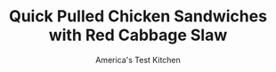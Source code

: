 ---
layout: ../../layouts/MarkdownPostLayout.astro
title: Quick Pulled Chicken Sandwiches with Red Cabbage Slaw
author: America's Test Kitchen
pubDate: 2023-03-15
description: "With tender shreds of chicken, a sweet-tangy sauce, and a crunchy slaw, these weeknight barbecue sandwiches arent just achievable, theyre awesome."
image_url: https://res.cloudinary.com/hksqkdlah/image/upload/ar_1:1,c_fill,dpr_2.0,f_auto,fl_lossy.progressive.strip_profile,g_faces:auto,q_auto:low,w_344/SFS_QuickPulledChickenSandwichRedCabbageSlaw_30_ffwbfp
tags: ["Main Courses","Chicken","Weeknight","Sandwiches"]
calories: 
protein: 
carbohydrates: 
fats: 
fiber: 
ingredients: ["2 cups thinly sliced, red cabbage","1/2 cup, sour cream","2 tablespoons bread-and-butter, pickle juice, plus ¼ cup bread-and-butter pickles","1 teaspoon, table salt, divided","1/2 teaspoon, pepper","1 cup, cider vinegar","1/2 cup, water","1/4 cup, sugar","1 teaspoon, red pepper flakes","1 (2½-pound), rotisserie chicken, skin and bones discarded, meat shredded into bite-size pieces (3 cups)","4 , hamburger buns"]
serves: 4
time: "30 minutes"
instructions: ["Combine cabbage, sour cream, pickle juice, ½ teaspoon salt, and pepper in bowl; set aside.","Bring vinegar, water, sugar, pepper flakes, and remaining ½ teaspoon salt to boil in medium saucepan over high heat. Cook until reduced by half, 8 to 10 minutes. Stir in chicken and cook until warmed through, about 1 minute. Remove saucepan from heat.","Divide chicken evenly among bun bottoms. Top with ½ cup cabbage mixture, then divide pickles evenly over cabbage. Cover with bun tops. Serve."]
nutrition: undefined
notes: "Coleslaw mix can be used in place of the red cabbage, if desired."
---
